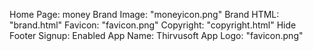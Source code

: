 Home Page: money
Brand Image: "moneyicon.png"
Brand HTML: "brand.html"
Favicon: "favicon.png"
Copyright: "copyright.html"
Hide Footer Signup: Enabled
App Name: Thirvusoft
App Logo: "favicon.png"
